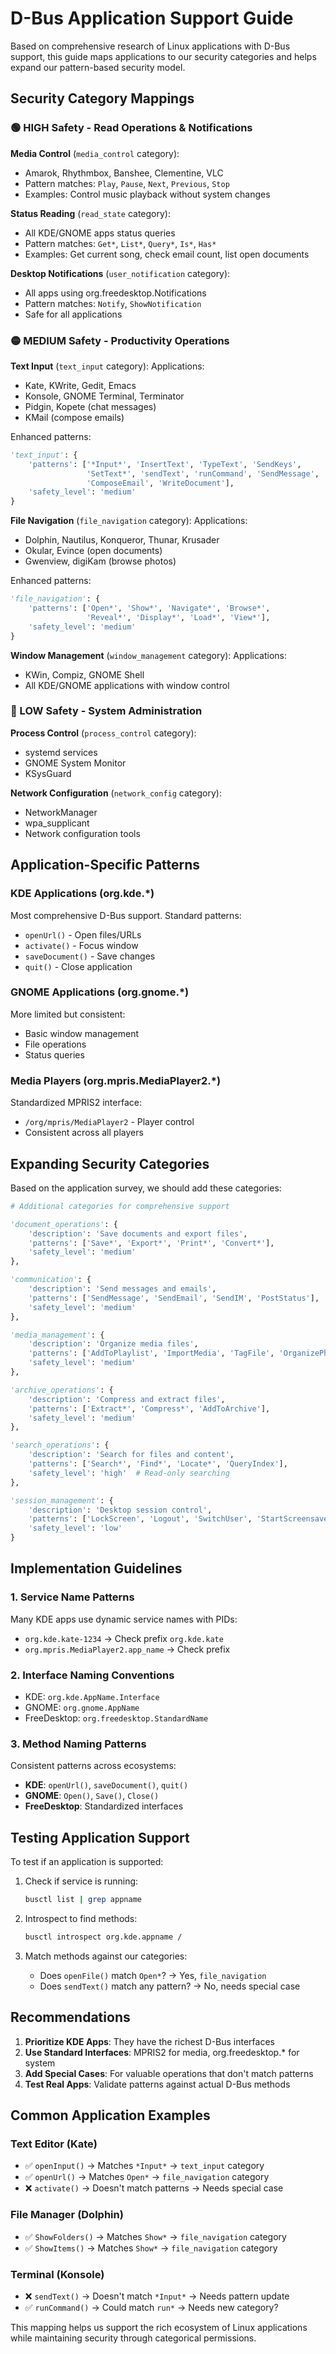 # D-Bus Application Support Guide

Based on comprehensive research of Linux applications with D-Bus support, this guide maps applications to our security categories and helps expand our pattern-based security model.

## Security Category Mappings

### 🟢 HIGH Safety - Read Operations & Notifications

**Media Control** (`media_control` category):
- Amarok, Rhythmbox, Banshee, Clementine, VLC
- Pattern matches: `Play`, `Pause`, `Next`, `Previous`, `Stop`
- Examples: Control music playback without system changes

**Status Reading** (`read_state` category):
- All KDE/GNOME apps status queries
- Pattern matches: `Get*`, `List*`, `Query*`, `Is*`, `Has*`
- Examples: Get current song, check email count, list open documents

**Desktop Notifications** (`user_notification` category):
- All apps using org.freedesktop.Notifications
- Pattern matches: `Notify`, `ShowNotification`
- Safe for all applications

### 🟡 MEDIUM Safety - Productivity Operations

**Text Input** (`text_input` category):
Applications:
- Kate, KWrite, Gedit, Emacs
- Konsole, GNOME Terminal, Terminator
- Pidgin, Kopete (chat messages)
- KMail (compose emails)

Enhanced patterns:
```python
'text_input': {
    'patterns': ['*Input*', 'InsertText', 'TypeText', 'SendKeys', 
                 'SetText*', 'sendText', 'runCommand', 'SendMessage',
                 'ComposeEmail', 'WriteDocument'],
    'safety_level': 'medium'
}
```

**File Navigation** (`file_navigation` category):
Applications:
- Dolphin, Nautilus, Konqueror, Thunar, Krusader
- Okular, Evince (open documents)
- Gwenview, digiKam (browse photos)

Enhanced patterns:
```python
'file_navigation': {
    'patterns': ['Open*', 'Show*', 'Navigate*', 'Browse*', 
                 'Reveal*', 'Display*', 'Load*', 'View*'],
    'safety_level': 'medium'
}
```

**Window Management** (`window_management` category):
Applications:
- KWin, Compiz, GNOME Shell
- All KDE/GNOME applications with window control

### 🔴 LOW Safety - System Administration

**Process Control** (`process_control` category):
- systemd services
- GNOME System Monitor
- KSysGuard

**Network Configuration** (`network_config` category):
- NetworkManager
- wpa_supplicant
- Network configuration tools

## Application-Specific Patterns

### KDE Applications (org.kde.*)
Most comprehensive D-Bus support. Standard patterns:
- `openUrl()` - Open files/URLs
- `activate()` - Focus window
- `saveDocument()` - Save changes
- `quit()` - Close application

### GNOME Applications (org.gnome.*)
More limited but consistent:
- Basic window management
- File operations
- Status queries

### Media Players (org.mpris.MediaPlayer2.*)
Standardized MPRIS2 interface:
- `/org/mpris/MediaPlayer2` - Player control
- Consistent across all players

## Expanding Security Categories

Based on the application survey, we should add these categories:

```python
# Additional categories for comprehensive support

'document_operations': {
    'description': 'Save documents and export files',
    'patterns': ['Save*', 'Export*', 'Print*', 'Convert*'],
    'safety_level': 'medium'
},

'communication': {
    'description': 'Send messages and emails',
    'patterns': ['SendMessage', 'SendEmail', 'SendIM', 'PostStatus'],
    'safety_level': 'medium'
},

'media_management': {
    'description': 'Organize media files',
    'patterns': ['AddToPlaylist', 'ImportMedia', 'TagFile', 'OrganizePhotos'],
    'safety_level': 'medium'
},

'archive_operations': {
    'description': 'Compress and extract files',
    'patterns': ['Extract*', 'Compress*', 'AddToArchive'],
    'safety_level': 'medium'
},

'search_operations': {
    'description': 'Search for files and content',
    'patterns': ['Search*', 'Find*', 'Locate*', 'QueryIndex'],
    'safety_level': 'high'  # Read-only searching
},

'session_management': {
    'description': 'Desktop session control',
    'patterns': ['LockScreen', 'Logout', 'SwitchUser', 'StartScreensaver'],
    'safety_level': 'low'
}
```

## Implementation Guidelines

### 1. Service Name Patterns
Many KDE apps use dynamic service names with PIDs:
- `org.kde.kate-1234` → Check prefix `org.kde.kate`
- `org.mpris.MediaPlayer2.app_name` → Check prefix

### 2. Interface Naming Conventions
- KDE: `org.kde.AppName.Interface`
- GNOME: `org.gnome.AppName`
- FreeDesktop: `org.freedesktop.StandardName`

### 3. Method Naming Patterns
Consistent patterns across ecosystems:
- **KDE**: `openUrl()`, `saveDocument()`, `quit()`
- **GNOME**: `Open()`, `Save()`, `Close()`
- **FreeDesktop**: Standardized interfaces

## Testing Application Support

To test if an application is supported:

1. Check if service is running:
   ```bash
   busctl list | grep appname
   ```

2. Introspect to find methods:
   ```bash
   busctl introspect org.kde.appname /
   ```

3. Match methods against our categories:
   - Does `openFile()` match `Open*`? → Yes, `file_navigation`
   - Does `sendText()` match any pattern? → No, needs special case

## Recommendations

1. **Prioritize KDE Apps**: They have the richest D-Bus interfaces
2. **Use Standard Interfaces**: MPRIS2 for media, org.freedesktop.* for system
3. **Add Special Cases**: For valuable operations that don't match patterns
4. **Test Real Apps**: Validate patterns against actual D-Bus methods

## Common Application Examples

### Text Editor (Kate)
- ✅ `openInput()` → Matches `*Input*` → `text_input` category
- ✅ `openUrl()` → Matches `Open*` → `file_navigation` category
- ❌ `activate()` → Doesn't match patterns → Needs special case

### File Manager (Dolphin)
- ✅ `ShowFolders()` → Matches `Show*` → `file_navigation` category
- ✅ `ShowItems()` → Matches `Show*` → `file_navigation` category

### Terminal (Konsole)
- ❌ `sendText()` → Doesn't match `*Input*` → Needs pattern update
- ✅ `runCommand()` → Could match `run*` → Needs new category?

This mapping helps us support the rich ecosystem of Linux applications while maintaining security through categorical permissions.
